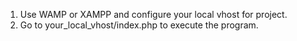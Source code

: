 1. Use WAMP or XAMPP and configure your local vhost for project.
2. Go to your_local_vhost/index.php to execute the program.